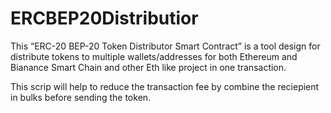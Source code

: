 # ERCBEP20Distributior

This “ERC-20 BEP-20 Token Distributor Smart Contract” is a tool design for distribute tokens to multiple
wallets/addresses for both Ethereum and Bianance Smart Chain and other Eth like project in one transaction.

This scrip will help to reduce the transaction fee by combine the reciepient in bulks before sending the token.